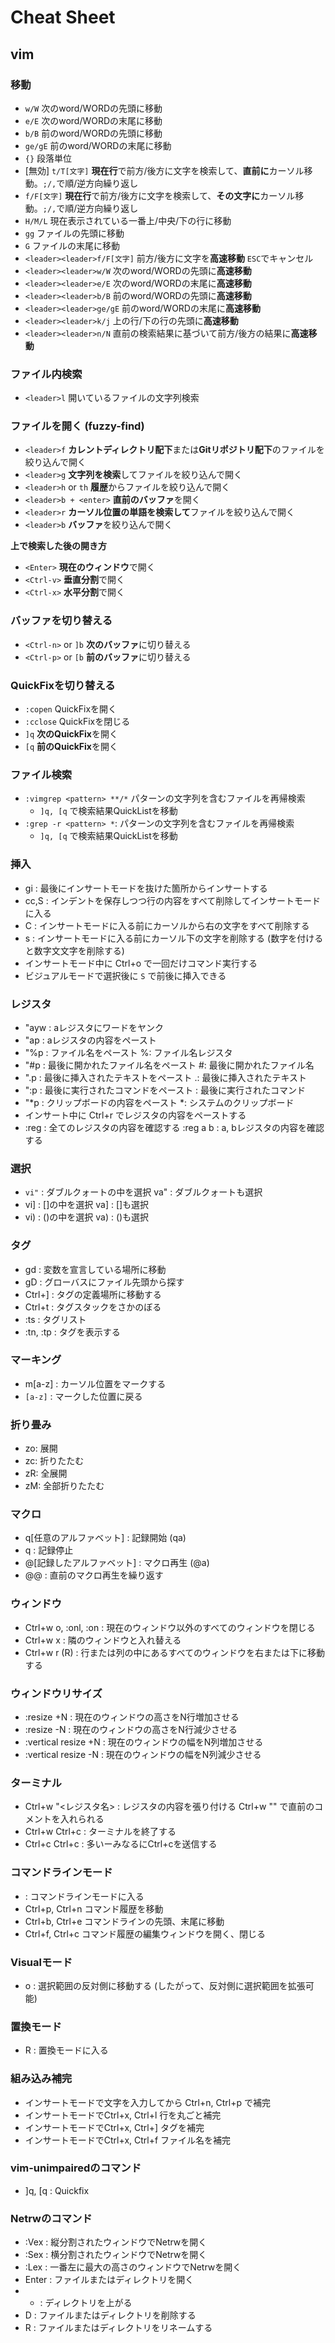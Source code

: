 # Cheat Sheet

## vim

### 移動

* `w/W` 次のword/WORDの先頭に移動
* `e/E` 次のword/WORDの末尾に移動
* `b/B` 前のword/WORDの先頭に移動
* `ge/gE` 前のword/WORDの末尾に移動
* `{}` 段落単位
* [無効] `t/T[文字]` **現在行**で前方/後方に文字を検索して、**直前に**カーソル移動。`;/,`で順/逆方向繰り返し
* `f/F[文字]` **現在行**で前方/後方に文字を検索して、**その文字に**カーソル移動。`;/,`で順/逆方向繰り返し
* `H/M/L` 現在表示されている一番上/中央/下の行に移動
* `gg` ファイルの先頭に移動
* `G` ファイルの末尾に移動
* `<leader><leader>f/F[文字]` 前方/後方に文字を**高速移動** `ESC`でキャンセル
* `<leader><leader>w/W` 次のword/WORDの先頭に**高速移動**
* `<leader><leader>e/E` 次のword/WORDの末尾に**高速移動**
* `<leader><leader>b/B` 前のword/WORDの先頭に**高速移動**
* `<leader><leader>ge/gE` 前のword/WORDの末尾に**高速移動**
* `<leader><leader>k/j` 上の行/下の行の先頭に**高速移動**
* `<leader><leader>n/N` 直前の検索結果に基づいて前方/後方の結果に**高速移動**

### ファイル内検索

* `<leader>l` 開いているファイルの文字列検索

### ファイルを開く (fuzzy-find)

* `<leader>f` **カレントディレクトリ配下**または**Gitリポジトリ配下**のファイルを絞り込んで開く
* `<leader>g` **文字列を検索**してファイルを絞り込んで開く
* `<leader>h` or `th` **履歴**からファイルを絞り込んで開く
* `<leader>b + <enter>` **直前のバッファ**を開く
* `<leader>r` **カーソル位置の単語を検索して**ファイルを絞り込んで開く
* `<leader>b` **バッファ**を絞り込んで開く

**上で検索した後の開き方**

* `<Enter>` **現在のウィンドウ**で開く
* `<Ctrl-v>` **垂直分割**で開く
* `<Ctrl-x>` **水平分割**で開く

### バッファを切り替える

* `<Ctrl-n>` or `]b` **次のバッファ**に切り替える
* `<Ctrl-p>` or `[b` **前のバッファ**に切り替える

### QuickFixを切り替える

* `:copen` QuickFixを開く
* `:cclose` QuickFixを閉じる
* `]q` **次のQuickFix**を開く
* `[q` **前のQuickFix**を開く

### ファイル検索
* `:vimgrep <pattern> **/*` パターンの文字列を含むファイルを再帰検索
  * `]q, [q` で検索結果QuickListを移動
* `:grep -r <pattern> *`: パターンの文字列を含むファイルを再帰検索
  * `]q, [q` で検索結果QuickListを移動

### 挿入
* gi : 最後にインサートモードを抜けた箇所からインサートする
* cc,S : インデントを保存しつつ行の内容をすべて削除してインサートモードに入る
* C : インサートモードに入る前にカーソルから右の文字をすべて削除する
* s : インサートモードに入る前にカーソル下の文字を削除する (数字を付けると数字文文字を削除する)
* インサートモード中に Ctrl+o で一回だけコマンド実行する
* ビジュアルモードで選択後に `S` で前後に挿入できる

### レジスタ
* "ayw : aレジスタにワードをヤンク
* "ap : aレジスタの内容をペースト
* "%p : ファイル名をペースト %: ファイル名レジスタ
* "#p : 最後に開かれたファイル名をペースト #: 最後に開かれたファイル名
* ".p : 最後に挿入されたテキストをペースト .: 最後に挿入されたテキスト
* ":p : 最後に実行されたコマンドをペースト : 最後に実行されたコマンド
* "*p : クリップボードの内容をペースト *: システムのクリップボード
* インサート中に Ctrl+r でレジスタの内容をペーストする
* :reg : 全てのレジスタの内容を確認する :reg a b : a, bレジスタの内容を確認する

### 選択
* `vi"` : ダブルクォートの中を選択  va" : ダブルクォートも選択
* vi] : []の中を選択  va] : []も選択
* vi) : ()の中を選択  va) : ()も選択

### タグ
* gd : 変数を宣言している場所に移動
* gD : グローバスにファイル先頭から探す
* Ctrl+] : タグの定義場所に移動する
* Ctrl+t : タグスタックをさかのぼる
* :ts : タグリスト
* :tn, :tp : タグを表示する

### マーキング
* m[a-z] : カーソル位置をマークする
* `[a-z]` : マークした位置に戻る

### 折り畳み
* zo: 展開
* zc: 折りたたむ
* zR: 全展開
* zM: 全部折りたたむ

### マクロ
* q[任意のアルファベット] : 記録開始 (qa)
* q : 記録停止
* @[記録したアルファベット] : マクロ再生 (@a)
* @@ : 直前のマクロ再生を繰り返す

### ウィンドウ
* Ctrl+w o, :onl, :on : 現在のウィンドウ以外のすべてのウィンドウを閉じる
* Ctrl+w x : 隣のウィンドウと入れ替える
* Ctrl+w r (R) : 行または列の中にあるすべてのウィンドウを右または下に移動する

### ウィンドウリサイズ
* :resize +N : 現在のウィンドウの高さをN行増加させる
* :resize -N : 現在のウィンドウの高さをN行減少させる
* :vertical resize +N : 現在のウィンドウの幅をN列増加させる
* :vertical resize -N : 現在のウィンドウの幅をN列減少させる

### ターミナル
* Ctrl+w "<レジスタ名> : レジスタの内容を張り付ける  Ctrl+w "" で直前のコメントを入れられる
* Ctrl+w Ctrl+c : ターミナルを終了する
* Ctrl+c Ctrl+c : 多いーみなるにCtrl+cを送信する

### コマンドラインモード
* : コマンドラインモードに入る
* Ctrl+p, Ctrl+n コマンド履歴を移動
* Ctrl+b, Ctrl+e コマンドラインの先頭、末尾に移動
* Ctrl+f, Ctrl+c コマンド履歴の編集ウィンドウを開く、閉じる

### Visualモード
* o : 選択範囲の反対側に移動する (したがって、反対側に選択範囲を拡張可能)

### 置換モード
* R : 置換モードに入る

### 組み込み補完
* インサートモードで文字を入力してから Ctrl+n, Ctrl+p で補完
* インサートモードでCtrl+x, Ctrl+l 行を丸ごと補完
* インサートモードでCtrl+x, Ctrl+] タグを補完
* インサートモードでCtrl+x, Ctrl+f ファイル名を補完

### vim-unimpairedのコマンド
* ]q, [q : Quickfix

### Netrwのコマンド
* :Vex : 縦分割されたウィンドウでNetrwを開く
* :Sex : 横分割されたウィンドウでNetrwを開く
* :Lex : 一番左に最大の高さのウィンドウでNetrwを開く
* Enter : ファイルまたはディレクトリを開く
* - : ディレクトリを上がる
* D : ファイルまたはディレクトリを削除する
* R : ファイルまたはディレクトリをリネームする

